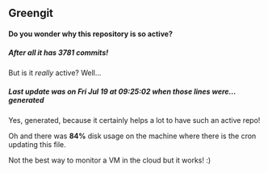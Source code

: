 ## Greengit

#### Do you wonder why this repository is so active?

##### After all it has 3781 commits!

But is it *really* active? Well...

##### Last update was on Fri Jul 19 at 09:25:02 when those lines were... generated

Yes, generated, because it certainly helps a lot to have such an active repo!

Oh and there was **84%** disk usage on the machine
where there is the cron updating this file.

Not the best way to monitor a VM in the cloud but it works! :)
